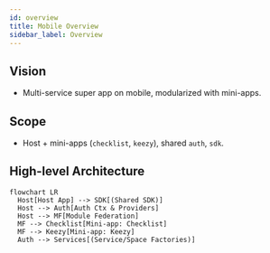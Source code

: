 ```yaml
---
id: overview
title: Mobile Overview
sidebar_label: Overview
---
```


## Vision

- Multi-service super app on mobile, modularized with mini-apps.

## Scope

- Host + mini-apps (`checklist`, `keezy`), shared `auth`, `sdk`.

## High-level Architecture

```mermaid
flowchart LR
  Host[Host App] --> SDK[(Shared SDK)]
  Host --> Auth[Auth Ctx & Providers]
  Host --> MF[Module Federation]
  MF --> Checklist[Mini-app: Checklist]
  MF --> Keezy[Mini-app: Keezy]
  Auth --> Services[(Service/Space Factories)]
```


